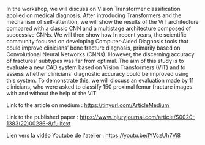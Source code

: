 In the workshop, we will discuss on Vision Transformer classification applied on medical diagnosis. After introducing Transformers and the mechanism of self-attention, we will show the results of the ViT architecture compared with a classic CNN and a multistage architecture composed of successive CNNs. 
We will then show how In recent years, the scientific community focused on developing Computer-Aided Diagnosis tools that could improve clinicians’ bone fracture diagnosis, primarily based on Convolutional Neural Networks (CNNs). However, the discerning accuracy of fractures’ subtypes was far from optimal. The aim of this study is to evaluate a new CAD system based on Vision Transformers (ViT) and to assess whether clinicians’ diagnostic accuracy could be improved using this system. 
To demonstrate this,  we will discuss an evaluation made by 11 clinicians, who were asked to classify 150 proximal femur fracture images with and without the help of the ViT. 

Link to the article on medium : https://tinyurl.com/ArticleMedium

Link to the published paper : https://www.injuryjournal.com/article/S0020-1383(22)00286-8/fulltext

Lien vers la vidéo Youtube de l'atelier : https://youtu.be/lYVczUh7Vi8

